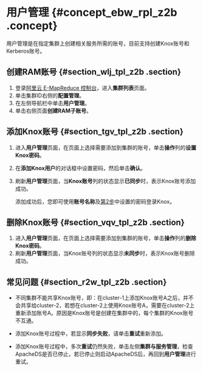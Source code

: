 # 用户管理 {#concept_ebw_rpl_z2b .concept}

用户管理是在指定集群上创建相关服务所需的账号，目前支持创建Knox账号和Kerberos账号。

## 创建RAM账号 {#section_wlj_tpl_z2b .section}

1.  登录[阿里云 E-MapReduce 控制台](https://emr.console.aliyun.com/console)，进入**集群列表**页面。
2.  单击集群ID右侧的**配置管理**。
3.  在左侧导航栏中单击**用户管理**。
4.  单击右侧页面**创建RAM子账号**。

## 添加Knox账号 {#section_tgv_tpl_z2b .section}

1.  进入**用户管理**页面，在页面上选择需要添加到集群的账号，单击**操作**列的**设置Knox密码**。
2.  在**添加Knox用户**的对话框中设置密码，然后单击**确认**。
3.  刷新**用户管理**页面，当**Knox账号**列的状态显示**已同步**时，表示Knox账号添加成功。

    添加成功后，您即可使用**账号名称**及[第2步](#)中设置的密码登录Knox。


## 删除Knox账号 {#section_vqv_tpl_z2b .section}

1.  进入**用户管理**页面，在页面上选择需要添加到集群的账号，单击**操作**列的**删除Knox密码**。
2.  刷新**用户管理**页面，当Knox账号列的状态显示**未同步**时，表示Knox账号删除成功。

## 常见问题 {#section_r2w_tpl_z2b .section}

-   不同集群不能共享Knox账号，即：在cluster-1上添加Knox账号A之后，并不会共享给cluster-2，若想在cluster-2上使用Knox账号A，需要在cluster-2上重新添加账号A。原因是Knox账号是创建在集群中的，每个集群的Knox账号不互通。

-   添加Knox账号过程中，若显示**同步失败**，请单击**重试**重新添加。

-   添加Knox账号过程中，多次**重试**仍然失败，单击左侧**集群与服务管理**，检查ApacheDS是否已停止，若已停止则启动ApacheDS后，再回到**用户管理**进行重试。


